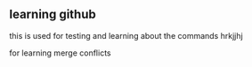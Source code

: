 ## learning github
this is used for testing and learning about the commands
hrkjjhj

for learning merge conflicts

